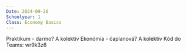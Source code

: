 ```yaml
---
Date: 2024-09-26
Schoolyear: 1
Class: Economy Basics
---
```

Praktikum - darmo? A kolektív
Ekonómia - čaplanová? A kolektív
Kód do Teams: wr9k3z6